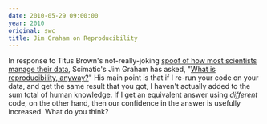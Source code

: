 ```yaml
---
date: 2010-05-29 09:00:00
year: 2010
original: swc
title: Jim Graham on Reproducibility
---
```

<p>In response to Titus Brown's not-really-joking <a href="http://ivory.idyll.org/blog/may-10/data-management.html">spoof of how most scientists manage their data</a>, Scimatic's Jim Graham has asked, "<a href="http://www.scimatic.com/node/361">What is reproducibility, anyway?</a>" His main point is that if I re-run your code on your data, and get the same result that you got, I haven't actually added to the sum total of human knowledge. If I get an equivalent answer using <em>different</em> code, on the other hand, then our confidence in the answer is usefully increased. What do you think?</p>
